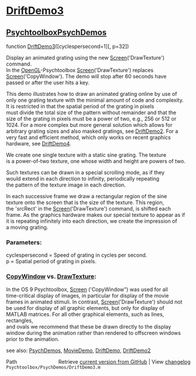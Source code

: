 # [DriftDemo3](DriftDemo3)
## [Psychtoolbox](Psychtoolbox)[PsychDemos](PsychDemos)

function [DriftDemo3](DriftDemo3)([cyclespersecond=1][, p=32])  
  
Display an animated grating using the new [Screen](Screen)('DrawTexture') command.  
In the [OpenGL](OpenGL)-Psychtoolbox [Screen](Screen)('DrawTexture') replaces  
[Screen](Screen)('CopyWindow'). The demo will stop after 60 seconds have  
passed or after the user hits a key.  
  
This demo illustrates how to draw an animated grating online by use of  
only one grating texture with the minimal amount of code and complexity.  
It is restricted in that the spatial period of the grating in pixels  
must divide the total size of the pattern without remainder and that the  
size of the grating in pixels must be a power of two, e.g., 256 or 512 or  
1024. For a more complex but more general solution which allows for  
arbitrary grating sizes and also masked gratings, see [DriftDemo2](DriftDemo2). For a  
very fast and efficient method, which only works on recent graphics  
hardware, see [DriftDemo4](DriftDemo4).  
  
We create one single texture with a static sine grating. The texture  
is a power-of-two texture, one whose width and height are powers of two.  
  
Such textures can be drawn in a special scrolling mode, as if they  
would extend in each direction to infinity, periodically repeating  
the pattern of the texture image in each direction.  
  
In each successive frame we draw a rectangular region of the sine  
texture onto the screen that is the size of the texture. This region,  
the 'srcRect' in the [Screen](Screen)('DrawTexture') command, is shifted each  
frame. As the graphics hardware makes our special texture to appear as if  
it is repeating infinitely into each direction, we create the impression of  
a moving grating.  
  
### Parameters:  
  
cyclespersecond = Speed of grating in cycles per second.  
p = Spatial period of grating in pixels.  
  
### [CopyWindow](CopyWindow) vs. [DrawTexture](DrawTexture):  
  
In the OS 9 Psychtoolbox, [Screen](Screen) ('CopyWindow") was used for all  
time-critical display of images, in particular for display of the movie  
frames in animated stimuli. In contrast, [Screen](Screen)('DrawTexture') should not  
be used for display of all graphic elements,  but only for  display of  
MATLAB matrices.  For all other graphical elements, such as lines,  rectangles,  
and ovals we recommend that these be drawn directly to the  display  
window during the animation rather than rendered to offscreen  windows  
prior to the animation.  
  
see also: [PsychDemos](PsychDemos), [MovieDemo](MovieDemo), [DriftDemo](DriftDemo), [DriftDemo2](DriftDemo2)  




<div class="code_header" style="text-align:right;">
  <span style="float:left;">Path&nbsp;&nbsp;</span> <span class="counter">Retrieve <a href=
  "https://raw.github.com/Psychtoolbox-3/Psychtoolbox-3/beta/Psychtoolbox/PsychDemos/DriftDemo3.m">current version from GitHub</a> | View <a href=
  "https://github.com/Psychtoolbox-3/Psychtoolbox-3/commits/beta/Psychtoolbox/PsychDemos/DriftDemo3.m">changelog</a></span>
</div>
<div class="code">
  <code>Psychtoolbox/PsychDemos/DriftDemo3.m</code>
</div>

